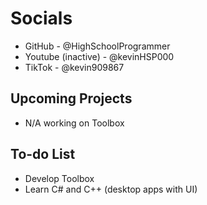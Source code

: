 # Socials
- GitHub - @HighSchoolProgrammer
- Youtube (inactive) - @kevinHSP000
- TikTok - @kevin909867

## Upcoming Projects
- N/A working on Toolbox

## To-do List
- Develop Toolbox
- Learn C# and C++ (desktop apps with UI)
